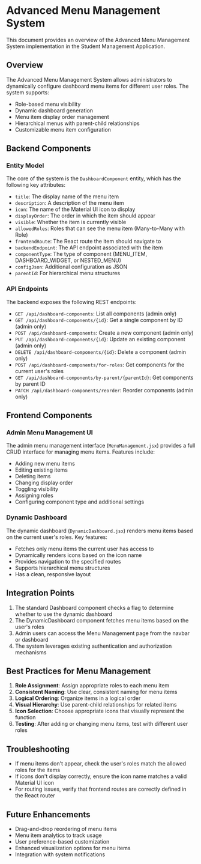 # Advanced Menu Management System

This document provides an overview of the Advanced Menu Management System implementation in the Student Management Application.

## Overview

The Advanced Menu Management System allows administrators to dynamically configure dashboard menu items for different user roles. The system supports:

- Role-based menu visibility
- Dynamic dashboard generation
- Menu item display order management
- Hierarchical menus with parent-child relationships
- Customizable menu item configuration

## Backend Components

### Entity Model

The core of the system is the `DashboardComponent` entity, which has the following key attributes:

- `title`: The display name of the menu item
- `description`: A description of the menu item
- `icon`: The name of the Material UI icon to display
- `displayOrder`: The order in which the item should appear
- `visible`: Whether the item is currently visible
- `allowedRoles`: Roles that can see the menu item (Many-to-Many with Role)
- `frontendRoute`: The React route the item should navigate to
- `backendEndpoint`: The API endpoint associated with the item
- `componentType`: The type of component (MENU_ITEM, DASHBOARD_WIDGET, or NESTED_MENU)
- `configJson`: Additional configuration as JSON
- `parentId`: For hierarchical menu structures

### API Endpoints

The backend exposes the following REST endpoints:

- `GET /api/dashboard-components`: List all components (admin only)
- `GET /api/dashboard-components/{id}`: Get a single component by ID (admin only)
- `POST /api/dashboard-components`: Create a new component (admin only)
- `PUT /api/dashboard-components/{id}`: Update an existing component (admin only)
- `DELETE /api/dashboard-components/{id}`: Delete a component (admin only)
- `POST /api/dashboard-components/for-roles`: Get components for the current user's roles
- `GET /api/dashboard-components/by-parent/{parentId}`: Get components by parent ID
- `PATCH /api/dashboard-components/reorder`: Reorder components (admin only)

## Frontend Components

### Admin Menu Management UI

The admin menu management interface (`MenuManagement.jsx`) provides a full CRUD interface for managing menu items. Features include:

- Adding new menu items
- Editing existing items
- Deleting items
- Changing display order
- Toggling visibility
- Assigning roles
- Configuring component type and additional settings

### Dynamic Dashboard

The dynamic dashboard (`DynamicDashboard.jsx`) renders menu items based on the current user's roles. Key features:

- Fetches only menu items the current user has access to
- Dynamically renders icons based on the icon name
- Provides navigation to the specified routes
- Supports hierarchical menu structures
- Has a clean, responsive layout

## Integration Points

1. The standard Dashboard component checks a flag to determine whether to use the dynamic dashboard
2. The DynamicDashboard component fetches menu items based on the user's roles
3. Admin users can access the Menu Management page from the navbar or dashboard
4. The system leverages existing authentication and authorization mechanisms

## Best Practices for Menu Management

1. **Role Assignment**: Assign appropriate roles to each menu item
2. **Consistent Naming**: Use clear, consistent naming for menu items
3. **Logical Ordering**: Organize items in a logical order
4. **Visual Hierarchy**: Use parent-child relationships for related items
5. **Icon Selection**: Choose appropriate icons that visually represent the function
6. **Testing**: After adding or changing menu items, test with different user roles

## Troubleshooting

- If menu items don't appear, check the user's roles match the allowed roles for the items
- If icons don't display correctly, ensure the icon name matches a valid Material UI icon
- For routing issues, verify that frontend routes are correctly defined in the React router

## Future Enhancements

- Drag-and-drop reordering of menu items
- Menu item analytics to track usage
- User preference-based customization
- Enhanced visualization options for menu items
- Integration with system notifications 